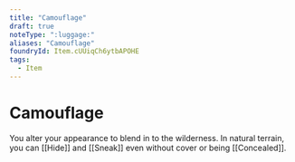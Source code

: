 ```yaml
---
title: "Camouflage"
draft: true
noteType: ":luggage:"
aliases: "Camouflage"
foundryId: Item.cUUiqCh6ytbAPOHE
tags:
  - Item
---
```


# Camouflage

You alter your appearance to blend in to the wilderness. In natural terrain, you can [[Hide]] and [[Sneak]] even without cover or being [[Concealed]].
